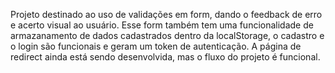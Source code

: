 Projeto destinado ao uso de validações em form, dando o feedback de erro e acerto visual ao usuário. Esse form também tem uma funcionalidade de armazanamento de dados cadastrados dentro da localStorage, o cadastro e o login são funcionais e geram um token de autenticação. A página de redirect ainda está sendo desenvolvida, mas o fluxo do projeto é funcional.
